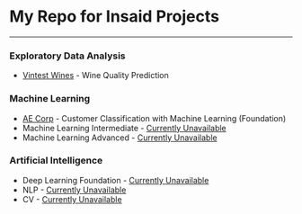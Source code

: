 # My Repo for Insaid Projects
---

### Exploratory Data Analysis 

- [Vintest Wines](https://github.com/Mihir-Ai-lab/Insaid/tree/main/EDA%20Projects/Vintest%20Wines "Vintest Wines") - Wine Quality Prediction

### Machine Learning

- [AE Corp](https://github.com/Mihir-Ai-lab/Insaid/tree/main/EDA%20Projects/Vintest%20Wines "AE Corp") - Customer Classification with Machine Learning (Foundation) 
- Machine Learning Intermediate - [Currently Unavailable](https://github.com/Mihir-Ai-lab/Insaid/tree/main/EDA%20Projects/Vintest%20Wine "Currently Unavailable")
- Machine Learning Advanced - [Currently Unavailable](https://github.com/Mihir-Ai-lab/Insaid/tree/main/EDA%20Projects/Vintest%20Wine "Currently Unavailable")

### Artificial Intelligence

- Deep Learning Foundation - [Currently Unavailable](https://github.com/Mihir-Ai-lab/Insaid/tree/main/EDA%20Projects/Vintest%20Wine "Currently Unavailable")
- NLP - [Currently Unavailable](https://github.com/Mihir-Ai-lab/Insaid/tree/main/EDA%20Projects/Vintest%20Wine "Currently Unavailable")
- CV - [Currently Unavailable](https://github.com/Mihir-Ai-lab/Insaid/tree/main/EDA%20Projects/Vintest%20Wine "Currently Unavailable")
